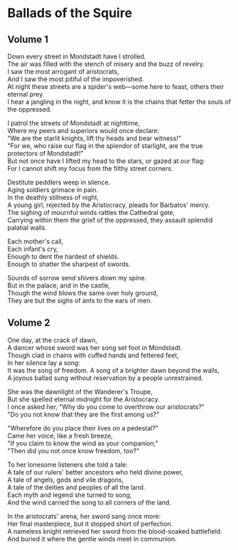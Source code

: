 # Ballads of the Squire

## Volume 1

Down every street in Mondstadt have I strolled.  
The air was filled with the stench of misery and the buzz of revelry.  
I saw the most arrogant of aristocrats,  
And I saw the most pitiful of the impoverished.  
At night these streets are a spider's web—some here to feast, others their eternal prey.  
I hear a jangling in the night, and know it is the chains that fetter the souls of the oppressed.  

I patrol the streets of Mondstadt at nighttime,  
Where my peers and superiors would once declare:  
"We are the starlit knights, lift thy heads and bear witness!"  
"For we, who raise our flag in the splendor of starlight, are the true protectors of Mondstadt!"  
But not once have I lifted my head to the stars, or gazed at our flag:  
For I cannot shift my focus from the filthy street corners.  

Destitute peddlers weep in silence.  
Aging soldiers grimace in pain.  
In the deathly stillness of night,  
A young girl, rejected by the Aristocracy, pleads for Barbatos' mercy.  
The sighing of mournful winds rattles the Cathedral gate,  
Carrying within them the grief of the oppressed, they assault splendid palatial walls.  

Each mother's call,  
Each infant's cry,  
Enough to dent the hardest of shields.  
Enough to shatter the sharpest of swords.  

Sounds of sorrow send shivers down my spine.  
But in the palace, and in the castle,  
Though the wind blows the same over holy ground,  
They are but the sighs of ants to the ears of men.  

## Volume 2  

One day, at the crack of dawn,  
A dancer whose sword was her song set foot in Mondstadt.  
Though clad in chains with cuffed hands and fettered feet,  
In her silence lay a song:  
It was the song of freedom. A song of a brighter dawn beyond the walls,  
A joyous ballad sung without reservation by a people unrestrained.  

She was the dawnlight of the Wanderer's Troupe,  
But she spelled eternal midnight for the Aristocracy.  
I once asked her, "Why do you come to overthrow our aristocrats?"  
"Do you not know that they are the first among us?"  

"Wherefore do you place their lives on a pedestal?"  
Came her voice, like a fresh breeze,  
"If you claim to know the wind as your companion,"  
"Then did you not once know freedom, too?"  

To her lonesome listeners she told a tale:  
A tale of our rulers' better ancestors who held divine power,  
A tale of angels, gods and vile dragons,  
A tale of the deities and peoples of all the land.  
Each myth and legend she turned to song,  
And the wind carried the song to all corners of the land.  

In the aristocrats' arena, her sword sang once more:  
Her final masterpiece, but it stopped short of perfection.  
A nameless knight retrieved her sword from the blood-soaked battlefield.  
And buried it where the gentle winds meet in communion.  
